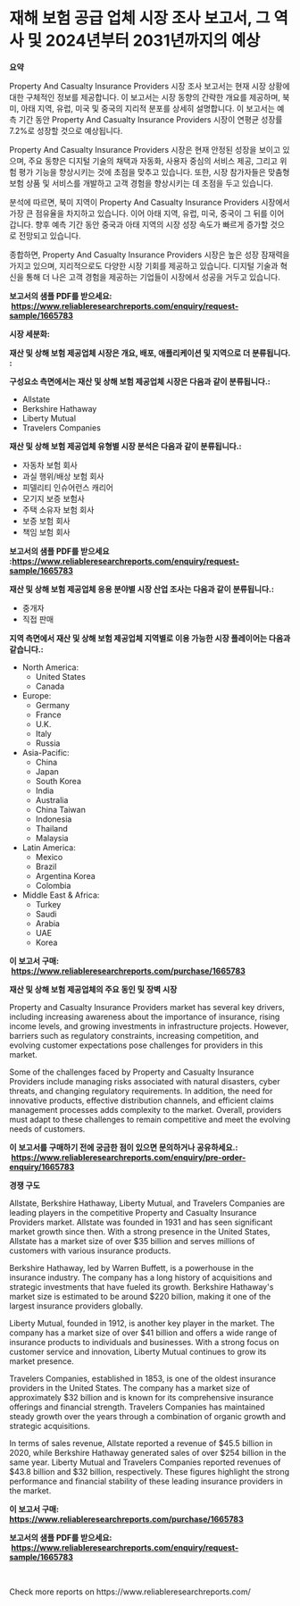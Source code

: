 <p><h1>재해 보험 공급 업체 시장 조사 보고서, 그 역사 및 2024년부터 2031년까지의 예상</h1></p><p><strong>요약</strong></p>
<p><p>Property And Casualty Insurance Providers 시장 조사 보고서는 현재 시장 상황에 대한 구체적인 정보를 제공합니다. 이 보고서는 시장 동향의 간략한 개요를 제공하며, 북미, 아태 지역, 유럽, 미국 및 중국의 지리적 분포를 상세히 설명합니다. 이 보고서는 예측 기간 동안 Property And Casualty Insurance Providers 시장이 연평균 성장률 7.2%로 성장할 것으로 예상됩니다.</p><p>Property And Casualty Insurance Providers 시장은 현재 안정된 성장을 보이고 있으며, 주요 동향은 디지털 기술의 채택과 자동화, 사용자 중심의 서비스 제공, 그리고 위험 평가 기능을 향상시키는 것에 초점을 맞추고 있습니다. 또한, 시장 참가자들은 맞춤형 보험 상품 및 서비스를 개발하고 고객 경험을 향상시키는 데 초점을 두고 있습니다.</p><p>분석에 따르면, 북미 지역이 Property And Casualty Insurance Providers 시장에서 가장 큰 점유율을 차지하고 있습니다. 이어 아태 지역, 유럽, 미국, 중국이 그 뒤를 이어갑니다. 향후 예측 기간 동안 중국과 아태 지역의 시장 성장 속도가 빠르게 증가할 것으로 전망되고 있습니다.</p><p>종합하면, Property And Casualty Insurance Providers 시장은 높은 성장 잠재력을 가지고 있으며, 지리적으로도 다양한 시장 기회를 제공하고 있습니다. 디지털 기술과 혁신을 통해 더 나은 고객 경험을 제공하는 기업들이 시장에서 성공을 거두고 있습니다.</p></p>
<p><strong>보고서의 샘플 PDF를 받으세요: &nbsp;<a href="https://www.reliableresearchreports.com/enquiry/request-sample/1665783">https://www.reliableresearchreports.com/enquiry/request-sample/1665783</a></strong></p>
<p><strong>시장 세분화:</strong></p>
<p><strong> 재산 및 상해 보험 제공업체 시장은 개요, 배포, 애플리케이션 및 지역으로 더 분류됩니다. :</strong></p>
<p><strong>구성요소 측면에서는 재산 및 상해 보험 제공업체 시장은 다음과 같이 분류됩니다.:</strong></p>
<p><ul><li>Allstate</li><li>Berkshire Hathaway</li><li>Liberty Mutual</li><li>Travelers Companies</li></ul></p>
<p><strong> 재산 및 상해 보험 제공업체 유형별 시장 분석은 다음과 같이 분류됩니다.:</strong></p>
<p><ul><li>자동차 보험 회사</li><li>과실 행위/배상 보험 회사</li><li>피델리티 인슈어런스 캐리어</li><li>모기지 보증 보험사</li><li>주택 소유자 보험 회사</li><li>보증 보험 회사</li><li>책임 보험 회사</li></ul></p>
<p><strong>보고서의 샘플 PDF를 받으세요 :<a href="https://www.reliableresearchreports.com/enquiry/request-sample/1665783">https://www.reliableresearchreports.com/enquiry/request-sample/1665783</a></strong></p>
<p><strong> 재산 및 상해 보험 제공업체 응용 분야별 시장 산업 조사는 다음과 같이 분류됩니다.:</strong></p>
<p><ul><li>중개자</li><li>직접 판매</li></ul></p>
<p><strong>지역 측면에서 재산 및 상해 보험 제공업체 지역별로 이용 가능한 시장 플레이어는 다음과 같습니다.:</strong></p>
<p><ul>
    <li>
        North America:
        <ul>
            <li>United States</li>
            <li>Canada</li>
        </ul>
    </li>
    <li>
        Europe:
        <ul>
            <li>Germany</li>
            <li>France</li>
            <li>U.K.</li>
            <li>Italy</li>
            <li>Russia</li>
        </ul>
    </li>
    <li>
        Asia-Pacific:
        <ul>
            <li>China</li>
            <li>Japan</li>
            <li>South Korea</li>
            <li>India</li>
            <li>Australia</li>
            <li>China Taiwan</li>
            <li>Indonesia</li>
            <li>Thailand</li>
            <li>Malaysia</li>
        </ul>
    </li>
    <li>
        Latin America:
        <ul>
            <li>Mexico</li>
            <li>Brazil</li>
            <li>Argentina Korea</li>
            <li>Colombia</li>
        </ul>
    </li>
    <li>
        Middle East & Africa:
        <ul>
            <li>Turkey</li>
            <li>Saudi</li>
            <li>Arabia</li>
            <li>UAE</li>
            <li>Korea</li>
        </ul>
    </li>
    </ul></p>
<p><strong>이 보고서 구매: &nbsp;<a href="https://www.reliableresearchreports.com/purchase/1665783">https://www.reliableresearchreports.com/purchase/1665783</a></strong></p>
<p><strong>재산 및 상해 보험 제공업체의 주요 동인 및 장벽 시장</strong></p>
<p><p>Property and Casualty Insurance Providers market has several key drivers, including increasing awareness about the importance of insurance, rising income levels, and growing investments in infrastructure projects. However, barriers such as regulatory constraints, increasing competition, and evolving customer expectations pose challenges for providers in this market.</p><p>Some of the challenges faced by Property and Casualty Insurance Providers include managing risks associated with natural disasters, cyber threats, and changing regulatory requirements. In addition, the need for innovative products, effective distribution channels, and efficient claims management processes adds complexity to the market. Overall, providers must adapt to these challenges to remain competitive and meet the evolving needs of customers.</p></p>
<p><strong>이 보고서를 구매하기 전에 궁금한 점이 있으면 문의하거나 공유하세요.: &nbsp;<a href="https://www.reliableresearchreports.com/enquiry/pre-order-enquiry/1665783">https://www.reliableresearchreports.com/enquiry/pre-order-enquiry/1665783</a></strong></p>
<p><strong>경쟁 구도</strong></p>
<p><p>Allstate, Berkshire Hathaway, Liberty Mutual, and Travelers Companies are leading players in the competitive Property and Casualty Insurance Providers market. Allstate was founded in 1931 and has seen significant market growth since then. With a strong presence in the United States, Allstate has a market size of over $35 billion and serves millions of customers with various insurance products.</p><p>Berkshire Hathaway, led by Warren Buffett, is a powerhouse in the insurance industry. The company has a long history of acquisitions and strategic investments that have fueled its growth. Berkshire Hathaway's market size is estimated to be around $220 billion, making it one of the largest insurance providers globally.</p><p>Liberty Mutual, founded in 1912, is another key player in the market. The company has a market size of over $41 billion and offers a wide range of insurance products to individuals and businesses. With a strong focus on customer service and innovation, Liberty Mutual continues to grow its market presence.</p><p>Travelers Companies, established in 1853, is one of the oldest insurance providers in the United States. The company has a market size of approximately $32 billion and is known for its comprehensive insurance offerings and financial strength. Travelers Companies has maintained steady growth over the years through a combination of organic growth and strategic acquisitions.</p><p>In terms of sales revenue, Allstate reported a revenue of $45.5 billion in 2020, while Berkshire Hathaway generated sales of over $254 billion in the same year. Liberty Mutual and Travelers Companies reported revenues of $43.8 billion and $32 billion, respectively. These figures highlight the strong performance and financial stability of these leading insurance providers in the market.</p></p>
<p><strong>이 보고서 구매: &nbsp; <a href="https://www.reliableresearchreports.com/purchase/1665783">https://www.reliableresearchreports.com/purchase/1665783</a></strong></p>
<p><strong>보고서의 샘플 PDF를 받으세요: &nbsp;<a href="https://www.reliableresearchreports.com/enquiry/request-sample/1665783">https://www.reliableresearchreports.com/enquiry/request-sample/1665783</a></strong><strong></strong></p>
<p>&nbsp;</p>
<p>Check more reports on https://www.reliableresearchreports.com/</p>